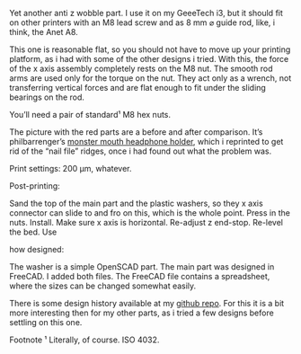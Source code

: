 Yet another anti z wobble part.
I use it on my GeeeTech i3, but it should fit on other printers with an M8 lead screw and as 8 mm ⌀ guide rod, like, i think, the Anet A8.

This one is reasonable flat, so you should not have to move up your printing platform, as i had with some of the other designs i tried. With this, the force of the x axis assembly completely rests on the M8 nut. The smooth rod arms are used only for the torque on the nut. They act only as a wrench, not transferring vertical forces and are flat enough to fit under the sliding bearings on the rod.

You’ll need a pair of standard¹ M8 hex nuts.

The picture with the red parts are a before and after comparison. It’s philbarrenger’s [monster mouth headphone holder](https://www.thingiverse.com/thing:1657541), which i reprinted to get rid of the “nail file” ridges, once i had found out what the problem was.

Print settings:
200 µm, whatever.

Post-printing:

Sand the top of the main part and the plastic washers, so they x axis connector can slide to and fro on this, which is the whole point. Press in the nuts. Install. Make sure x axis is horizontal. Re-adjust z end-stop. Re-level the bed. Use

how designed:

The washer is a simple OpenSCAD part. The main part was designed in FreeCAD. I added both files. The FreeCAD file contains a spreadsheet, where the sizes can be changed somewhat easily.

There is some design history available at my [github repo](https://github.com/ospalh/3d-printing/tree/develop/anti-z-wobble). For this it is a bit more interesting then for my other parts, as i tried a few designs before settling on this one.


Footnote
¹ Literally, of course. ISO 4032.
